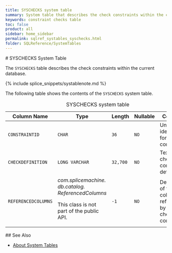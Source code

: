 ```yaml
---
title: SYSCHECKS system table
summary: System table that describes the check constraints within the current database.
keywords: constraint checks table
toc: false
product: all
sidebar: home_sidebar
permalink: sqlref_systables_syschecks.html
folder: SQLReference/SystemTables
---
```

<section>
<div class="TopicContent" data-swiftype-index="true" markdown="1">
# SYSCHECKS System Table

The `SYSCHECKS` table describes the check constraints within the current
database.

{% include splice_snippets/systablenote.md %}

The following table shows the contents of the `SYSCHECKS` system table.

<table>
                <caption>SYSCHECKS system table</caption>
                <col />
                <col />
                <col />
                <col />
                <col />
                <thead>
                    <tr>
                        <th>Column Name</th>
                        <th>Type</th>
                        <th>Length</th>
                        <th>Nullable</th>
                        <th>Contents</th>
                    </tr>
                </thead>
                <tbody>
                    <tr>
                        <td><code>CONSTRAINTID</code></td>
                        <td><code>CHAR</code></td>
                        <td><code>36</code></td>
                        <td><code>NO</code></td>
                        <td>Unique identifier for the constraint</td>
                    </tr>
                    <tr>
                        <td><code>CHECKDEFINITION</code></td>
                        <td><code>LONG VARCHAR</code></td>
                        <td><code>32,700</code></td>
                        <td><code>NO</code></td>
                        <td>Text of check constraint definition</td>
                    </tr>
                    <tr>
                        <td><code>REFERENCEDCOLUMNS</code></td>
                        <td><em>com.splicemachine.
							db.catalog.
						ReferencedColumns</em>
                            <p>This class
						is not part of the public API.</p>
                        </td>
                        <td><code>-1</code></td>
                        <td><code>NO</code></td>
                        <td>Description of the columns referenced by the check constraint</td>
                    </tr>
                </tbody>
            </table>
## See Also

* [About System Tables](sqlref_systables_intro.html)

</div>
</section>
